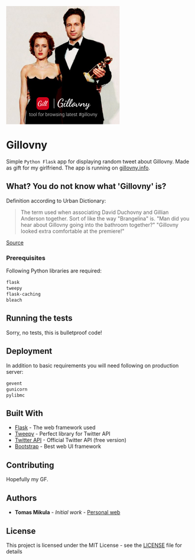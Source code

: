 <img align="center" src="/logo.png?raw=true" alt="logo" width="307px" height="319px" />

# Gillovny 

Simple `Python Flask` app for displaying random tweet about Gillovny. Made as gift for my girlfriend. The app is running on [gillovny.info](http://gillovny.info).

## What? You do not know what 'Gillovny' is?
Definition according to Urban Dictionary:

> The term used when associating David Duchovny and Gillian Anderson together. Sort of like the way "Brangelina" is.
> "Man did you hear about Gillovny going into the bathroom together?" 
> "Gillovny looked extra comfortable at the premiere!" 

[Source](https://www.urbandictionary.com/define.php?term=Gillovny)

### Prerequisites

Following Python libraries are required:
```
flask
tweepy
flask-caching
bleach
```

## Running the tests

Sorry, no tests, this is bulletproof code!

## Deployment

In addition to basic requirements you will need following on production server:
```
gevent
gunicorn
pylibmc
```

## Built With

* [Flask](http://flask.pocoo.org) - The web framework used
* [Tweepy](https://tweepy.readthedocs.io/en/v3.5.0/) - Perfect library for Twitter API 
* [Twitter API](https://developer.twitter.com) - Official Twitter API (free version)
* [Bootstrap](https://getbootstrap.com) - Best web UI framework 

## Contributing

Hopefully my GF.

## Authors

* **Tomas Mikula** - *Initial work* - [Personal web](https://tomasmikula.cz)

## License

This project is licensed under the MIT License - see the [LICENSE](LICENSE) file for details

